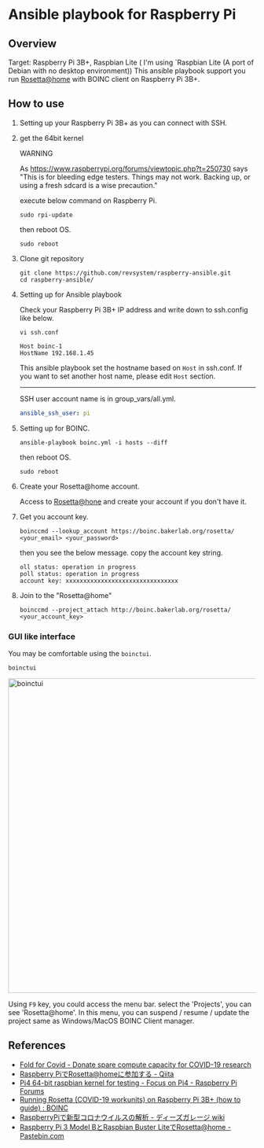 # Ansible playbook for Raspberry Pi

## Overview

Target: Raspberry Pi 3B+, Raspbian Lite ( I'm using `Raspbian Lite (A port of Debian with no desktop environment))
This ansible playbook support you run [Rosetta@home](https://boinc.bakerlab.org/rosetta/) with BOINC client on Raspberry Pi 3B+.

## How to use

1. Setting up your Raspberry Pi 3B+ as you can connect with SSH.

1. get the 64bit kernel

    WARNING

    As https://www.raspberrypi.org/forums/viewtopic.php?t=250730 says "This is for bleeding edge testers. Things may not work. Backing up, or using a fresh sdcard is a wise precaution."

    execute below command on Raspberry Pi.

    ```shell
    sudo rpi-update
    ```

    then reboot OS.

    ```shell
    sudo reboot
    ```

1. Clone git repository

    ```shell
    git clone https://github.com/revsystem/raspberry-ansible.git
    cd raspberry-ansible/
    ```

1. Setting up for Ansible playbook

    Check your Raspberry Pi 3B+ IP address and write down to ssh.config like below.

    ```shell
    vi ssh.conf
    ```

    ```text
    Host boinc-1
    HostName 192.168.1.45
    ```

    This ansible playbook set the hostname based on `Host` in ssh.conf.
    If you want to set another host name, please edit `Host` section.

    ---

    SSH user account name is in group_vars/all.yml.

    ```yaml
    ansible_ssh_user: pi
    ```

1. Setting up for BOINC.

    ```shell
    ansible-playbook boinc.yml -i hosts --diff
    ```

    then reboot OS.

    ```shell
    sudo reboot
    ```

1. Create your Rosetta@home account.

    Access to [Rosetta@hone](https://boinc.bakerlab.org/rosetta/) and create your account if you don't have it.

1. Get you account key.

    ```shell
    boinccmd --lookup_account https://boinc.bakerlab.org/rosetta/ <your_email> <your_password>
    ```

    then you see the below message. copy the account key string.

    ```shell
    oll status: operation in progress
    poll status: operation in progress
    account key: xxxxxxxxxxxxxxxxxxxxxxxxxxxxxxxx
    ```

1. Join to the "Rosetta@home"

    ```shell
    boinccmd --project_attach http://boinc.bakerlab.org/rosetta/ <your_account_key>
    ```

### GUI like interface

You may be comfortable using the `boinctui`.

```shell
boinctui
```

<img src="https://github.com/revsystem/raspberry-ansible/blob/master/images/boinctui.png" width="640" alt="boinctui" />

Using `F9` key, you could access the menu bar. select the 'Projects', you can see 'Rosetta@home'. In this menu, you can suspend / resume / update the project same as Windows/MacOS BOINC Client manager.

## References

- [Fold for Covid - Donate spare compute capacity for COVID-19 research](https://foldforcovid.io/)
- [Raspberry PiでRosetta@homeに参加する - Qiita](https://qiita.com/izewfktvy533zjmn/items/0d520a6d1ec381bd65a2)
- [Pi4 64-bit raspbian kernel for testing - Focus on Pi4 - Raspberry Pi Forums](https://www.raspberrypi.org/forums/viewtopic.php?t=250730)
- [Running Rosetta (COVID-19 workunits) on Raspberry Pi 3B+ (how to guide) : BOINC](https://www.reddit.com/r/BOINC/comments/g0r0wa/running_rosetta_covid19_workunits_on_raspberry_pi/)
- [RaspberryPiで新型コロナウイルスの解析 - ディーズガレージ wiki](http://dz.plala.jp/wiki/index.php?title=RaspberryPi%E3%81%A7%E6%96%B0%E5%9E%8B%E3%82%B3%E3%83%AD%E3%83%8A%E3%82%A6%E3%82%A4%E3%83%AB%E3%82%B9%E3%81%AE%E8%A7%A3%E6%9E%90&mobileaction=toggle_view_desktop)
- [Raspberry Pi 3 Model BとRaspbian Buster LiteでRosetta@home - Pastebin.com](https://pastebin.com/jCqJDp7N)
